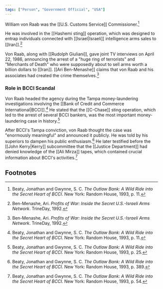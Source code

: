 ```yaml
---
tags: ["Person", "Government Official", "USA"]
---
```

William von Raab was the [[U.S. Customs Service]] Commissioner.[^1]

He was involved in the [[Hashemi sting]] operation, which was designed to entrap individuals connected with [[Israel|Israeli]] intelligence arms sales to [[Iran]].[^2]

Von Raab, along with [[Rudolph Giuliani]], gave joint TV interviews on April 22, 1986, announcing the arrest of a "huge ring of terrorists" and "Merchants of Death" who were supposedly about to sell arms worth a billion dollars to [[Iran]]. [[Ari Ben-Menashe]] claims that von Raab and his associates had created the crime themselves.[^2]

### Role in BCCI Scandal

Von Raab headed the agency during the Tampa money-laundering investigations involving the [[Bank of Credit and Commerce International|BCCI]].[^1] He stated that the [[C-Chase]] sting operation, which led to the arrest of several BCCI bankers, was the most important money-laundering case in history.[^3]

After BCCI's Tampa conviction, von Raab thought the case was "enormously meaningful" and announced it publicly. He was told by his superiors to dampen his public enthusiasm.[^4] He later testified before the [[John Kerry|Kerry]] subcommittee that the [[Justice Department]] had denied knowledge of the [[Ali Mirza]] tapes, which contained crucial information about BCCI's activities.[^5]

## Footnotes

[^1]: Beaty, Jonathan and Gwynne, S. C. *The Outlaw Bank: A Wild Ride into the Secret Heart of BCCI*. New York: Random House, 1993, p. 11.
[^2]: Ben-Menashe, Ari. *Profits of War: Inside the Secret U.S.-Israeli Arms Network*. TrineDay, 1992.
[^3]: Beaty, Jonathan and Gwynne, S. C. *The Outlaw Bank: A Wild Ride into the Secret Heart of BCCI*. New York: Random House, 1993, p. 25.
[^4]: Beaty, Jonathan and Gwynne, S. C. *The Outlaw Bank: A Wild Ride into the Secret Heart of BCCI*. New York: Random House, 1993, p. 389.
[^5]: Beaty, Jonathan and Gwynne, S. C. *The Outlaw Bank: A Wild Ride into the Secret Heart of BCCI*. New York: Random House, 1993, p. 54.
